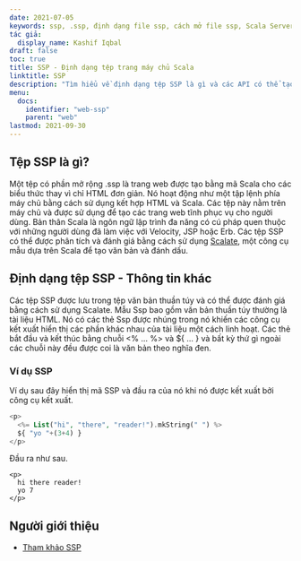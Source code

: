 ```yaml
---
date: 2021-07-05
keywords: ssp, .ssp, định dạng file ssp, cách mở file ssp, Scala Server Page
tác giả:
  display_name: Kashif Iqbal
draft: false
toc: true
title: SSP - Định dạng tệp trang máy chủ Scala
linktitle: SSP
description: "Tìm hiểu về định dạng tệp SSP là gì và các API có thể tạo và mở tệp SSP."
menu:
  docs:
    identifier: "web-ssp"
    parent: "web"
lastmod: 2021-09-30
---
```


## Tệp SSP là gì?

Một tệp có phần mở rộng .ssp là trang web được tạo bằng mã Scala cho các biểu thức thay vì chỉ HTML đơn giản. Nó hoạt động như một tập lệnh phía máy chủ bằng cách sử dụng kết hợp HTML và Scala. Các tệp này nằm trên máy chủ và được sử dụng để tạo các trang web tĩnh phục vụ cho người dùng. Bản thân Scala là ngôn ngữ lập trình đa năng có cú pháp quen thuộc với những người dùng đã làm việc với Velocity, JSP hoặc Erb. Các tệp SSP có thể được phân tích và đánh giá bằng cách sử dụng [Scalate](https://scalate.github.io/scalate/), một công cụ mẫu dựa trên Scala để tạo văn bản và đánh dấu.

## Định dạng tệp SSP - Thông tin khác

Các tệp SSP được lưu trong tệp văn bản thuần túy và có thể được đánh giá bằng cách sử dụng Scalate. Mẫu Ssp bao gồm văn bản thuần túy thường là tài liệu HTML. Nó có các thẻ Ssp được nhúng trong nó khiến các công cụ kết xuất hiển thị các phần khác nhau của tài liệu một cách linh hoạt. Các thẻ bắt đầu và kết thúc bằng chuỗi <% ... %> và ${ ... } và bất kỳ thứ gì ngoài các chuỗi này đều được coi là văn bản theo nghĩa đen.

### Ví dụ SSP

Ví dụ sau đây hiển thị mã SSP và đầu ra của nó khi nó được kết xuất bởi công cụ kết xuất.

```PHP
<p>
  <%= List("hi", "there", "reader!").mkString(" ") %>
  ${ "yo "+(3+4) }
</p>
```
Đầu ra như sau.
```
<p>
  hi there reader!
  yo 7
</p>
```

## Người giới thiệu

- [Tham khảo SSP](https://scalate.github.io/scalate/documentation/ssp-reference.html)

